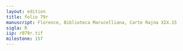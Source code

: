 ```yaml
---
layout: edition
title: folio 79r
manuscript: Florence, Biblioteca Marucelliana, Carte Rajna XIX.15
sigla: R
iip: r079r.tif
milestone: 157
---
```

